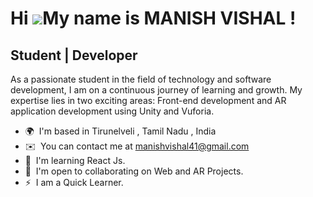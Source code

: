 Hi ![](https://user-images.githubusercontent.com/18350557/176309783-0785949b-9127-417c-8b55-ab5a4333674e.gif)My name is MANISH VISHAL !
=======================================================================================================================================

Student | Developer
-------------------

As a passionate student in the field of technology and software development, I am on a continuous journey of learning and growth. My expertise lies in two exciting areas: Front-end development and AR application development using Unity and Vuforia.

* 🌍  I'm based in Tirunelveli , Tamil Nadu , India
* ✉️  You can contact me at [manishvishal41@gmail.com](mailto:manishvishal41@gmail.com)
* 🧠  I'm learning React Js.
* 🤝  I'm open to collaborating on Web and AR Projects.
* ⚡  I am a Quick Learner.

